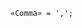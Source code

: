 <!-- This file is generated automatically by infrastructure scripts. Please don't edit by hand. -->

```{ .ebnf .slang-ebnf #Comma }
«Comma» = ',';
```
